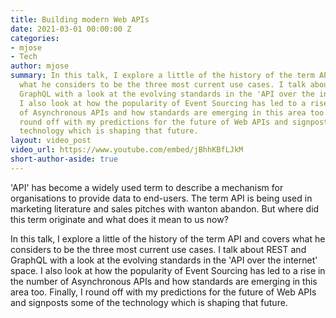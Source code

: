 ```yaml
---
title: Building modern Web APIs
date: 2021-03-01 00:00:00 Z
categories:
- mjose
- Tech
author: mjose
summary: In this talk, I explore a little of the history of the term API and covers
  what he considers to be the three most current use cases. I talk about REST and
  GraphQL with a look at the evolving standards in the 'API over the internet' space.
  I also look at how the popularity of Event Sourcing has led to a rise in the number
  of Asynchronous APIs and how standards are emerging in this area too. Finally, I
  round off with my predictions for the future of Web APIs and signposts some of the
  technology which is shaping that future.
layout: video_post
video_url: https://www.youtube.com/embed/jBhhKBfLJkM
short-author-aside: true
---
```


'API' has become a widely used term to describe a mechanism for organisations to provide data to end-users. The term API is being used in marketing literature and sales pitches with wanton abandon. But where did this term originate and what does it mean to us now?

In this talk, I explore a little of the history of the term API and covers what he considers to be the three most current use cases. I talk about REST and GraphQL with a look at the evolving standards in the 'API over the internet' space. I also look at how the popularity of Event Sourcing has led to a rise in the number of Asynchronous APIs and how standards are emerging in this area too. Finally, I round off with my predictions for the future of Web APIs and signposts some of the technology which is shaping that future.
